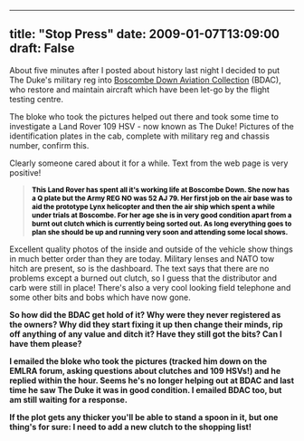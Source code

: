 
---
title: "Stop Press"
date: 2009-01-07T13:09:00
draft: False
---

About five minutes after I posted about history last night I decided to put The Duke's military reg into <a href="http://www.boscombedownaviationcollection.co.uk/">Boscombe Down Aviation Collection</a> (BDAC), who restore and maintain aircraft which have been let-go by the flight testing centre.

The bloke who took the pictures helped out there and took some time to investigate a Land Rover 109 HSV - now known as The Duke!  Pictures of the identification plates in the cab, complete with military reg and chassis number, confirm this.

Clearly someone cared about it for a while.  Text from the web page is very positive!
<span style="color: rgb(51, 102, 153);font-size:85%;" ><strong><span style="color: rgb(0, 0, 0);"></span></strong></span><blockquote><span style="color: rgb(51, 102, 153);font-size:85%;" ><strong><span style="color: rgb(0, 0, 0);">This Land Rover has spent all it's working life at Boscombe Down. She now has a Q plate but the Army REG NO was 52 AJ 79. Her first job on the air base was to aid the prototype Lynx helicopter and then the air ship which spent a while under trials at Boscombe. For her age she is in very good condition apart from a burnt out clutch which is currently being sorted out. As long everything goes to plan she should be up and running very soon and attending some local shows.</span></strong></span></blockquote>Excellent quality photos of the inside and outside of the vehicle show things in much better order than they are today.  Military lenses and NATO tow hitch are present, so is the dashboard.  The text says that there are no problems except a burned out clutch, so I guess that the distributor and carb were still in place!  There's also a very cool looking field telephone and some other bits and bobs which have now gone.<span style="font-weight: bold;">

</span>So how did the BDAC get hold of it?  Why were they never registered as the owners?  Why did they start fixing it up then change their minds, rip off anything of any value and ditch it?  Have they still got the bits?  Can I have them please?

I emailed the bloke who took the pictures (tracked him down on the EMLRA forum, asking questions about clutches and 109 HSVs!) and he replied within the hour.  Seems he's no longer helping out at BDAC and last time he saw The Duke it was in good condition.  I emailed BDAC too, but am still waiting for a response.

If the plot gets any thicker you'll be able to stand a spoon in it, but one thing's for sure:  I need to add a new clutch to the shopping list!